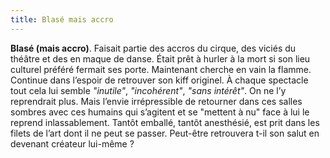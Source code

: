```yaml
---
title: Blasé mais accro
---
```


**Blasé (mais accro)**. Faisait partie des accros du cirque, des viciés du théâtre et des en maque de danse. Était prêt à hurler à la mort si son lieu culturel préféré fermait ses porte. Maintenant cherche en vain la flamme. Continue dans l’espoir de retrouver son kiff originel. À chaque spectacle tout cela lui semble *"inutile"*, *"incohérent"*, *"sans intérêt"*. On ne l’y reprendrait plus. Mais l’envie irrépressible de retourner dans ces salles sombres avec ces humains qui s’agitent et se "mettent à nu" face à lui le reprend inlassablement. Tantôt emballé, tantôt anesthésié, est prit dans les filets de l’art dont il ne peut se passer. Peut-être retrouvera t-il son salut en devenant créateur lui-même ? 
